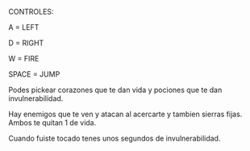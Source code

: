 CONTROLES:

A = LEFT

D = RIGHT

W = FIRE

SPACE = JUMP

Podes pickear corazones que te dan vida y pociones que te dan invulnerabilidad.

Hay enemigos que te ven y atacan al acercarte y tambien sierras fijas. Ambos te quitan 1 de vida.

Cuando fuiste tocado tenes unos segundos de invulnerabilidad.
